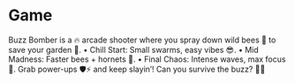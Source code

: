 # Game
 Buzz Bomber is a 🔥 arcade shooter where you spray down wild bees 🐝 to save your garden 🌸. 	•	Chill Start: Small swarms, easy vibes 😎. 	•	Mid Madness: Faster bees + hornets 💨. 	•	Final Chaos: Intense waves, max focus 💪.  Grab power-ups 🛡️⚡ and keep slayin’! Can you survive the buzz? 🚀✨
